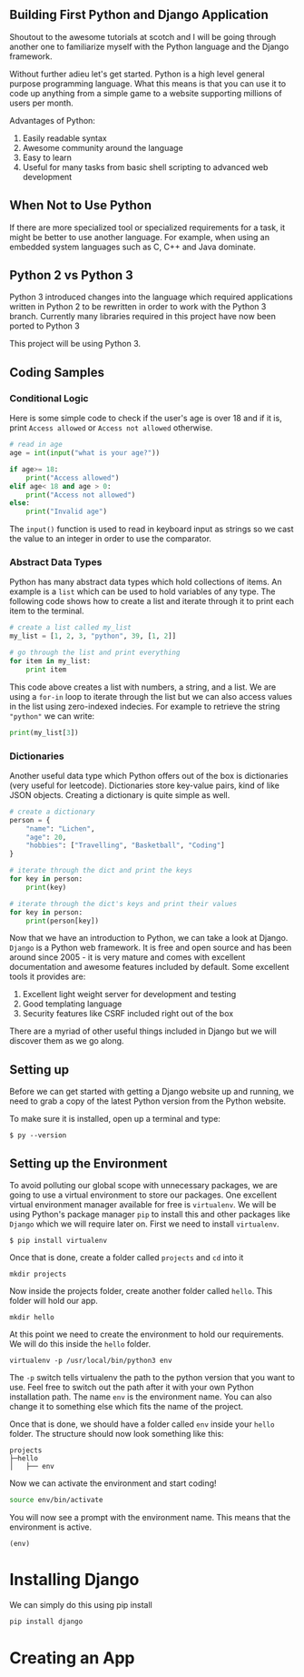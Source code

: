 ## Building First Python and Django Application 

Shoutout to the awesome tutorials at scotch and I will be going through another one to familiarize myself with the Python language and the Django framework. 

Without further adieu let's get started. Python is a high level general purpose programming language. What this means is that you can use it to code up anything from a simple game to a website supporting millions of users per month. 

Advantages of Python: 

1. Easily readable syntax 
2. Awesome community around the language 
3. Easy to learn 
4. Useful for many tasks from basic shell scripting to advanced web development 


## When Not to Use Python 

If there are more specialized tool or specialized requirements for a task, it might be better to use another language. For example, when using an embedded system languages such as C, C++ and Java dominate. 


## Python 2 vs Python 3 

Python 3 introduced changes into the language which required applications written in Python 2 to be rewritten in order to work with the Python 3 branch. Currently many libraries required in this project have now been ported to Python 3 

This project will be using Python 3. 


## Coding Samples 

### Conditional Logic 

Here is some simple code to check if the user's age is over 18 and if it is, print `Access allowed` or `Access not allowed` otherwise. 


```Python 
# read in age 
age = int(input("what is your age?"))

if age>= 18:
    print("Access allowed")
elif age< 18 and age > 0: 
    print("Access not allowed")
else: 
    print("Invalid age")
```


The `input()` function is used to read in keyboard input as strings so we cast the value to an integer in order to use the comparator. 

### Abstract Data Types 

Python has many abstract data types which hold collections of items. An example is a `list` which can be used to hold variables of any type. The following code shows how to create a list and iterate through it to print each item to the terminal. 

```Python 
# create a list called my_list
my_list = [1, 2, 3, "python", 39, [1, 2]]

# go through the list and print everything 
for item in my_list:
    print item
```

This code above creates a list with numbers, a string, and a list. We are using a `for-in` loop to iterate through the list but we can also access values in the list using zero-indexed indecies. For example to retrieve the string `"python"` we can write: 

```python
print(my_list[3])
```


### Dictionaries 

Another useful data type which Python offers out of the box is dictionaries (very useful for leetcode). Dictionaries store key-value pairs, kind of like JSON objects. Creating a dictionary is quite simple as well. 

```python 
# create a dictionary 
person = {
    "name": "Lichen",
    "age": 20,
    "hobbies": ["Travelling", "Basketball", "Coding"]
}

# iterate through the dict and print the keys 
for key in person: 
    print(key)

# iterate through the dict's keys and print their values
for key in person: 
    print(person[key])

```


Now that we have an introduction to Python, we can take a look at Django. `Django` is a Python web framework. It is free and open source and has been around since 2005 - it is very mature and comes with excellent documentation and awesome features included by default. Some excellent tools it provides are: 

1. Excellent light weight server for development and testing 
2. Good templating language 
3. Security features like CSRF included right out of the box 

There are a myriad of other useful things included in Django but we will discover them as we go along. 


## Setting up 

Before we can get started with getting a Django website up and running, we need to grab a copy of the latest Python version from the Python website. 

To make sure it is installed, open up a terminal and type: 

```
$ py --version
```


## Setting up the Environment 

To avoid polluting our global scope with unnecessary packages, we are going to use a virtual environment to store our packages. One excellent virtual environment manager available for free is `virtualenv`. We will be using Python's package manager `pip` to install this and other packages like `Django` which we will require later on. First we need to install `virtualenv`. 

```
$ pip install virtualenv 
```

Once that is done, create a folder called `projects` and `cd` into it 

```
mkdir projects 
```

Now inside the projects folder, create another folder called `hello`. This folder will hold our app. 

```
mkdir hello
```

At this point we need to create the environment to hold our requirements. We will do this inside the `hello` folder. 


```
virtualenv -p /usr/local/bin/python3 env 
```

The `-p` switch tells virtualenv the path to the python version that you want to use. Feel free to switch out the path after it with your own Python installation path. The name `env` is the environment name. You can also change it to something else which fits the name of the project. 

Once that is done, we should have a folder called `env` inside your `hello` folder. The structure should now look something like this: 

```
projects
├─hello
│   ├── env
```

Now we can activate the environment and start coding! 


```bash
source env/bin/activate
```

You will now see a prompt with the environment name. This means that the environment is active. 

```
(env)
```


# Installing Django 

We can simply do this using pip install 

```bash 
pip install django
```


# Creating an App 





